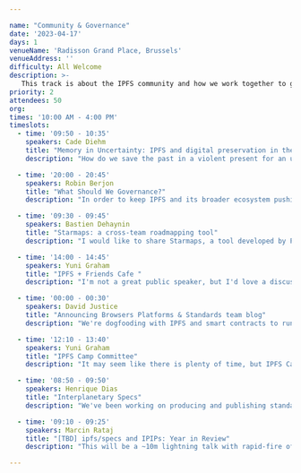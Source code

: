 ```yaml
---

name: "Community & Governance"
date: '2023-04-17'
days: 1
venueName: 'Radisson Grand Place, Brussels'
venueAddress: ''
difficulty: All Welcome
description: >-
   This track is about the IPFS community and how we work together to govern IPFS standards and our broader ecosystem: specifications, community organizing, and dweb policy & regulation. What's the latest on the IPFS protocol and governance? What specific problems do we face regarding existing regulation? How can we have better local communities? How do we make the dweb a robust, sustainable commons?
priority: 2
attendees: 50
org: 
times: '10:00 AM - 4:00 PM'
timeslots:
  - time: '09:50 - 10:35'
    speakers: Cade Diehm
    title: "Memory in Uncertainty: IPFS and digital preservation in the multi-crisis present"
    description: "How do we save the past in a violent present for an uncertain future? How does IPFS challenge, strengthen or endanger digital archival efforts? How is IPFS vulnerable to weaponised design?   This talk presents the findings of the 2022 Filecoin-supported collaboration between New Design Congress and Webrecorder, highlighting how the DWeb landscape, its technologies and institutions are out of step with the realities of rising instability and complexity of the 21st century -- and what we can do today to begin to address these problems. "

  - time: '20:00 - 20:45'
    speakers: Robin Berjon
    title: "What Should We Governance?"
    description: "In order to keep IPFS and its broader ecosystem pushing in a direction that benefits all people, to support impactful collective action and ownership, and to avoid it being captured by larger players we need to deploy matching governance capabilities. The goal of this workshop is to produce a list of issues and pain points regarding governance of the IPFS ecosystem and to use that as a launching point for work on building robust cooperation."

  - time: '09:30 - 09:45'
    speakers: Bastien Dehaynin
    title: "Starmaps: a cross-team roadmapping tool"
    description: "I would like to share Starmaps, a tool developed by Protocol Labs that is designed for roadmapping based on Github issues.   It is especially good to render cross-teams/projects roadmaps, which is perfect to improve visibility inside the network and communicate dependencies more easily.   We have started using it at Fission, and our goal is to have as many projects as possible from the PLN to be rendered in a single Starmaps in which you could navigate and look at the dependencies between projects.  I think I would need 5-10 minutes (questions aside) to present this."

  - time: '14:00 - 14:45'
    speakers: Yuni Graham
    title: "IPFS + Friends Cafe "
    description: "I'm not a great public speaker, but I'd love a discussion circle or signup of people interested or who can commit to organizing IPFS + Friends Cafe community events in their city.   miwa (PL) can sponsor a coffeeshop / popup, assist with logistical organization and coordinate some speakers from PL.   These folks would have to commit to at least 2x a year perhaps distributed equidistant between IPFS Thing and IPFS Camp to help keep up the momentum in between our two largest IPFS events of the year.   The goal is to grow the community, so ultimately miwa would step away and these can be self run.   ex: EthCC is fast approaching, would love someone local to commit to organizing content for a one day or half day IPFS + Friends event.   At any rate, I'm down to help Boris with what he needs for the Community track. "

  - time: '00:00 - 00:30'
    speakers: David Justice
    title: "Announcing Browsers Platforms & Standards team blog"
    description: "We're dogfooding with IPFS and smart contracts to run the blog for Browsers Platforms and Standards team. We've built a new pattern to deploy apps with verified authors and content."

  - time: '12:10 - 13:40'
    speakers: Yuni Graham
    title: "IPFS Camp Committee"
    description: "It may seem like there is plenty of time, but IPFS Camp is scheduled for later this fall and a large event such as IPFS Camp, needs quite a bit of planning runway. We need volunteers to be a part of the (content) planning committee. This would require significant investment in terms of time and energy, but you will be rewarding the IPFS Community with a spectacular, well planned event and set us up for future IPFS Camp successes.   Additionally, let's think ahead on what content we know we'd like to see, new ares of discussion we think could bridge over to bring in new faces, and companies we'd like to see there who may not have joined in the past. Is there something from last year you'd like to see expanded upon? Let's talk. "

  - time: '08:50 - 09:50'
    speakers: Henrique Dias
    title: "Interplanetary Specs"
    description: "We've been working on producing and publishing standards for the stack. This is a quick overview of what we have and where we're at. What else should we be doing in this space?"

  - time: '09:10 - 09:25'
    speakers: Marcin Rataj
    title: "[TBD] ipfs/specs and IPIPs: Year in Review"
    description: "This will be a ~10m lightning talk with rapid-fire of IPIPs and specs work that happened since we announced IPIP process year ago in Iceland."

---
```

